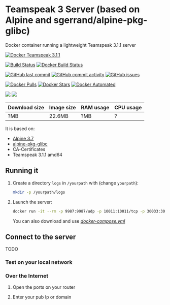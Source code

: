# Teamspeak 3 Server (based on Alpine and sgerrand/alpine-pkg-glibc)

Docker container running a lightweight Teamspeak 3.1.1 server

[![Docker Teamspeak 3.1.1](https://github.com/qdm12/teamspeak-server-alpine/raw/master/readme/title.png)](https://hub.docker.com/r/qmcgaw/teamspeak3-alpine)

[![Build Status](https://travis-ci.org/qdm12/teamspeak-server-alpine.svg?branch=master)](https://travis-ci.org/qdm12/teamspeak-server-alpine)
[![Docker Build Status](https://img.shields.io/docker/build/qmcgaw/teamspeak3-alpine.svg)](https://hub.docker.com/r/qmcgaw/teamspeak3-alpine)

[![GitHub last commit](https://img.shields.io/github/last-commit/qdm12/teamspeak-server-alpine.svg)](https://github.com/qdm12/teamspeak-server-alpine/issues)
[![GitHub commit activity](https://img.shields.io/github/commit-activity/y/qdm12/teamspeak-server-alpine.svg)](https://github.com/qdm12/teamspeak-server-alpine/issues)
[![GitHub issues](https://img.shields.io/github/issues/qdm12/teamspeak-server-alpine.svg)](https://github.com/qdm12/teamspeak-server-alpine/issues)

[![Docker Pulls](https://img.shields.io/docker/pulls/qmcgaw/teamspeak3-alpine.svg)](https://hub.docker.com/r/qmcgaw/teamspeak3-alpine)
[![Docker Stars](https://img.shields.io/docker/stars/qmcgaw/teamspeak3-alpine.svg)](https://hub.docker.com/r/qmcgaw/teamspeak3-alpine)
[![Docker Automated](https://img.shields.io/docker/automated/qmcgaw/teamspeak3-alpine.svg)](https://hub.docker.com/r/qmcgaw/teamspeak3-alpine)

[![](https://images.microbadger.com/badges/image/qmcgaw/teamspeak3-alpine.svg)](https://microbadger.com/images/qmcgaw/teamspeak3-alpine)
[![](https://images.microbadger.com/badges/version/qmcgaw/teamspeak3-alpine.svg)](https://microbadger.com/images/qmcgaw/teamspeak3-alpine)

| Download size | Image size | RAM usage | CPU usage |
| --- | --- | --- | --- |
| ?MB | 22.6MB | ?MB | ? |

It is based on:
- [Alpine 3.7](https://alpinelinux.org)
- [alpine-pkg-glibc](https://github.com/sgerrand/alpine-pkg-glibc)
- CA-Certificates
- Teamspeak 3.1.1 amd64

## Running it

1. Create a directory `logs` in `/yourpath` with (change `yourpath`):

    ```bash
    mkdir -p /yourpath/logs
    ```

1. Launch the server:

    ```bash
    docker run -it --rm -p 9987:9987/udp -p 10011:10011/tcp -p 30033:30033/tcp -v /yourpath:/data qmcgaw/teamspeak3-alpine
    ```

    You can also download  and use [*docker-compose.yml*](https://github.com/qdm12/teamspeak-server-alpine/blob/master/docker-compose.yml)

## Connect to the server

TODO

### Test on your local network

### Over the Internet

1. Open the ports on your router

1. Enter your pub Ip or domain
